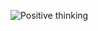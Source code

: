![Positive thinking](https://github.com/Brundavanamnikhitha12/Niki/assets/152835399/af238c5d-99c5-4004-bb0e-e8830f659621)
